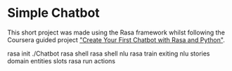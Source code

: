 # Simple Chatbot
This short project was made using the Rasa framework whilst following the Coursera guided project <a href="https://www.coursera.org/projects/chatbot-rasa-python">"Create Your First Chatbot with Rasa and Python"</a>. 

rasa init
./Chatbot
rasa shell
rasa shell nlu
rasa train
exiting
nlu
stories
domain
entities
slots
rasa run actions
